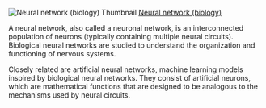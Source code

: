 ![Neural network (biology) Thumbnail](https://upload.wikimedia.org/wikipedia/commons/0/05/Projections_of_Gpr101_TomatoMSNsinSTR.gif)
[Neural network (biology)](https://en.wikipedia.org/wiki/Neural_network_(biology))

A neural network, also called a neuronal network, is an interconnected population of neurons (typically containing multiple neural circuits). Biological neural networks are studied to understand the organization and functioning of nervous systems.

Closely related are artificial neural networks, machine learning models inspired by biological neural networks. They consist of artificial neurons, which are mathematical functions that are designed to be analogous to the mechanisms used by neural circuits.